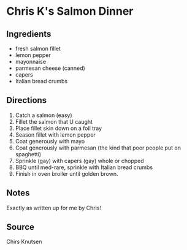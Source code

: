 # Chris K's Salmon Dinner

## Ingredients

- fresh salmon fillet
- lemon pepper
- mayonnaise
- parmesan cheese (canned)
- capers
- Italian bread crumbs

## Directions

1. Catch a salmon (easy)
2. Fillet the salmon that U caught
3. Place fillet skin down on a foil tray
4. Season fillet with lemon pepper
5. Coat generously with mayo
6. Coat generously with parmesan (the kind that poor people put on spaghetti)
7. Sprinkle (gay) with capers (gay) whole or chopped
8. BBQ until med-rare, sprinkle with Italian bread crumbs
9. Finish in oven broiler until golden brown.

## Notes

Exactly as written up for me by Chris!  

## Source

Chirs Knutsen
